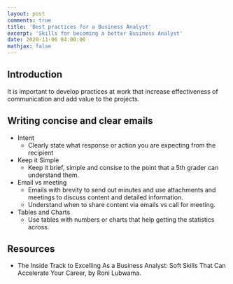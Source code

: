 ```yaml
---
layout: post
comments: true
title: 'Best practices for a Business Analyst'
excerpt: 'Skills for becoming a better Business Analyst'
date: 2020-11-06 04:00:00
mathjax: false
---
```



## Introduction

It is important to develop practices at work that increase effectiveness of communication and add value to the projects.

## Writing concise and clear emails

- Intent
    - Clearly state what response or action you are expecting from the recipient
- Keep it Simple
    - Keep it brief, simple and consise to the point that a 5th grader can understand them.
- Email vs meeting
    - Emails with brevity to send out minutes and use attachments and meetings to discuss content and detailed information.
    - Understand when to share content via emails vs call for meeting.
- Tables and Charts
    - Use tables with numbers or charts that help getting the statistics across.



## Resources
- The Inside Track to Excelling As a Business Analyst: Soft Skills That Can Accelerate Your Career, by Roni Lubwama.



